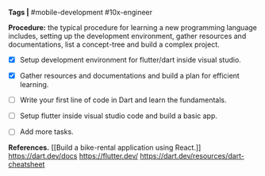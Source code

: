 **Tags |** #mobile-development #10x-engineer

**Procedure:** the typical procedure for learning a new programming language includes, setting up the development environment, gather resources and documentations, list a concept-tree and build a complex project.

- [x] Setup development environment for flutter/dart inside visual studio.
- [x] Gather resources and documentations and build a plan for efficient learning.
- [ ] Write your first line of code in Dart and learn the fundamentals.
- [ ] Setup flutter inside visual studio code and build a basic app.
- [ ] Add more tasks.


**References.**
[[Build a bike-rental application using React.]]
https://dart.dev/docs
https://flutter.dev/
https://dart.dev/resources/dart-cheatsheet

